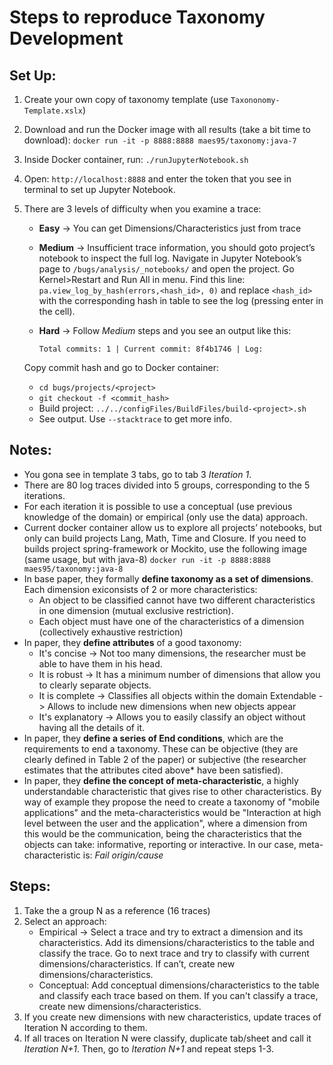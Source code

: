# Steps to reproduce Taxonomy Development

## Set Up:

1. Create your own copy of taxonomy template (use ```Taxononomy-Template.xslx```)
2. Download and run the Docker image with all results (take a bit time to download):
    ```docker run -it -p 8888:8888 maes95/taxonomy:java-7```
3. Inside Docker container, run:
	```./runJupyterNotebook.sh```
4. Open: ```http://localhost:8888``` and enter the token that you see in terminal to set up Jupyter Notebook.
5. There are 3 levels of difficulty when you examine a trace:
    * **Easy** -> You can get Dimensions/Characteristics just from trace
    * **Medium** -> Insufficient trace information, you should goto project’s notebook to inspect the full log. Navigate in Jupyter Notebook’s page to ```/bugs/analysis/_notebooks/``` and open the project. Go Kernel>Restart and Run All in menu. Find this line: ```pa.view_log_by_hash(errors,<hash_id>, 0)``` and replace ```<hash_id>``` with the corresponding hash in table to see the log (pressing enter in the cell).
    * **Hard** -> Follow *Medium* steps and you see an output like this:

        ```Total commits: 1 | Current commit: 8f4b1746 | Log:```
    
    Copy commit hash and go to Docker container:
    * ```cd bugs/projects/<project>```
    * ```git checkout -f <commit_hash>```
    * Build project: ```../../configFiles/BuildFiles/build-<project>.sh```
    * See output. Use ```--stacktrace``` to get more info.


## Notes:

* You gona see in template 3 tabs, go to tab 3 *Iteration 1*.
* There are 80 log traces divided into 5 groups, corresponding to the 5 iterations. 
* For each iteration it is possible to use a conceptual (use previous knowledge of the domain) or empirical (only use the data) approach.
* Current docker container allow us to explore all projects’ notebooks, but only can build projects Lang, Math, Time and Closure. If you need to builds project spring-framework or  Mockito, use the following image (same usage, but with java-8)
        ```docker run -it -p 8888:8888 maes95/taxonomy:java-8```
* In base paper, they formally **define taxonomy as a set of dimensions**. Each dimension exiconsists of 2 or more characteristics:
    * An object to be classified cannot have two different characteristics in one dimension (mutual exclusive restriction).
    * Each object must have one of the characteristics of a dimension (collectively exhaustive restriction)
* In paper, they **define attributes** of a good taxonomy:
    * It's concise -> Not too many dimensions, the researcher must be able to have them in his head.
    * It is robust -> It has a minimum number of dimensions that allow you to clearly separate objects.
    * It is complete -> Classifies all objects within the domain
    Extendable -> Allows to include new dimensions when new objects appear
    * It's explanatory -> Allows you to easily classify an object without having all the details of it.
* In paper, they **define a series of End conditions**, which are the requirements to end a taxonomy. These can be objective (they are clearly defined in Table 2 of the paper) or subjective (the researcher estimates that the attributes cited above* have been satisfied).
* In paper, they **define the concept of meta-characteristic**, a highly understandable characteristic that gives rise to other characteristics. By way of example they propose the need to create a taxonomy of "mobile applications" and the meta-characteristics would be "Interaction at high level between the user and the application", where a dimension from this would be the communication, being the characteristics that the objects can take: informative, reporting or interactive. In our case, meta-characteristic is: *Fail origin/cause*

## Steps:
1. Take the a group N as a reference (16 traces)
2. Select an approach:
    * Empirical -> Select a trace and try to extract a dimension and its characteristics. Add its dimensions/characteristics to the table and classify the trace. Go to next trace and try to classify with current dimensions/characteristics. If can’t, create new dimensions/characteristics.
    * Conceptual: Add conceptual dimensions/characteristics to the table and classify each trace based on them. If you can't classify a trace, create new dimensions/characteristics.
3. If you create new dimensions with new characteristics, update traces of Iteration N according to them. 
4. If all traces on Iteration N were classify, duplicate tab/sheet and call it *Iteration N+1*. Then, go to *Iteration N+1* and repeat steps 1-3.
